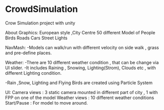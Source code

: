 # CrowdSimulation
Crow Simulation project with unity

About Graphics:
European style ,City Centre
50 different Model of People
Birds 
Roads
Cars
Street Lights

NavMash:
-Models can walk/run with different velocity on side walk , grass and pre-define places.

Weather:
-There are 10 different weather condition , that can be change via UI slider.
-It includes Raining , Snowing, Lighting(Strom), Clouds etc , with different Lighting condition.

-Rain ,Snow, Lighting and Flying Birds are created using Particle System

UI:
Camera views : 3 static camera mounted in different part of city , 1 with FPP on one of the model
Weather views : 10 different weather conditions
Start/Pause : For model to move around.

